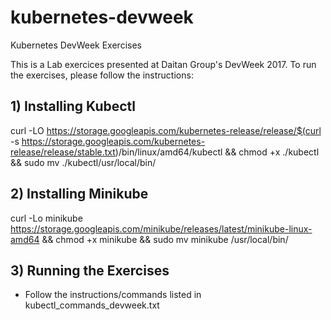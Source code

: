 # kubernetes-devweek
Kubernetes DevWeek Exercises

This is a Lab exercices presented at Daitan Group's DevWeek 2017. To run the exercises, please follow the instructions: 

## 1) Installing Kubectl

curl -LO https://storage.googleapis.com/kubernetes-release/release/$(curl -s https://storage.googleapis.com/kubernetes-release/release/stable.txt)/bin/linux/amd64/kubectl && chmod +x ./kubectl && sudo mv ./kubectl/usr/local/bin/


## 2) Installing Minikube

curl -Lo minikube https://storage.googleapis.com/minikube/releases/latest/minikube-linux-amd64 && chmod +x minikube && sudo mv minikube /usr/local/bin/

## 3) Running the Exercises

- Follow the instructions/commands listed in kubectl_commands_devweek.txt




